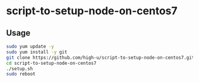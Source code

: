 # script-to-setup-node-on-centos7

## Usage

```bash
sudo yum update -y
sudo yum install -y git
git clone https://github.com/high-u/script-to-setup-node-on-centos7.git
cd script-to-setup-node-on-centos7
./setup.sh
sudo reboot
```

